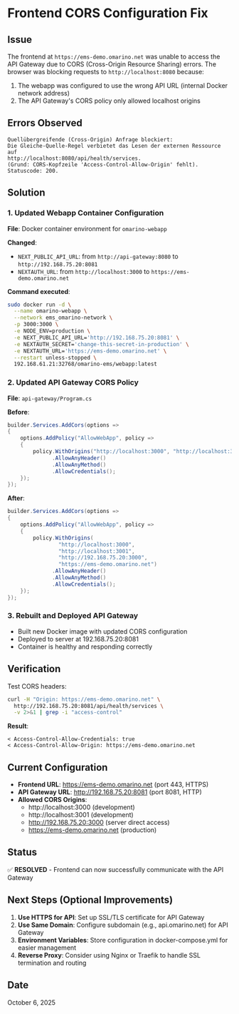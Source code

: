 # Frontend CORS Configuration Fix

## Issue
The frontend at `https://ems-demo.omarino.net` was unable to access the API Gateway due to CORS (Cross-Origin Resource Sharing) errors. The browser was blocking requests to `http://localhost:8080` because:
1. The webapp was configured to use the wrong API URL (internal Docker network address)
2. The API Gateway's CORS policy only allowed localhost origins

## Errors Observed
```
Quellübergreifende (Cross-Origin) Anfrage blockiert: 
Die Gleiche-Quelle-Regel verbietet das Lesen der externen Ressource auf 
http://localhost:8080/api/health/services. 
(Grund: CORS-Kopfzeile 'Access-Control-Allow-Origin' fehlt). 
Statuscode: 200.
```

## Solution

### 1. Updated Webapp Container Configuration
**File**: Docker container environment for `omarino-webapp`

**Changed**:
- `NEXT_PUBLIC_API_URL`: from `http://api-gateway:8080` to `http://192.168.75.20:8081`
- `NEXTAUTH_URL`: from `http://localhost:3000` to `https://ems-demo.omarino.net`

**Command executed**:
```bash
sudo docker run -d \
  --name omarino-webapp \
  --network ems_omarino-network \
  -p 3000:3000 \
  -e NODE_ENV=production \
  -e NEXT_PUBLIC_API_URL='http://192.168.75.20:8081' \
  -e NEXTAUTH_SECRET='change-this-secret-in-production' \
  -e NEXTAUTH_URL='https://ems-demo.omarino.net' \
  --restart unless-stopped \
  192.168.61.21:32768/omarino-ems/webapp:latest
```

### 2. Updated API Gateway CORS Policy
**File**: `api-gateway/Program.cs`

**Before**:
```csharp
builder.Services.AddCors(options =>
{
    options.AddPolicy("AllowWebApp", policy =>
    {
        policy.WithOrigins("http://localhost:3000", "http://localhost:3001")
              .AllowAnyHeader()
              .AllowAnyMethod()
              .AllowCredentials();
    });
});
```

**After**:
```csharp
builder.Services.AddCors(options =>
{
    options.AddPolicy("AllowWebApp", policy =>
    {
        policy.WithOrigins(
                "http://localhost:3000", 
                "http://localhost:3001",
                "http://192.168.75.20:3000",
                "https://ems-demo.omarino.net")
              .AllowAnyHeader()
              .AllowAnyMethod()
              .AllowCredentials();
    });
});
```

### 3. Rebuilt and Deployed API Gateway
- Built new Docker image with updated CORS configuration
- Deployed to server at 192.168.75.20:8081
- Container is healthy and responding correctly

## Verification
Test CORS headers:
```bash
curl -H "Origin: https://ems-demo.omarino.net" \
  http://192.168.75.20:8081/api/health/services \
  -v 2>&1 | grep -i "access-control"
```

**Result**:
```
< Access-Control-Allow-Credentials: true
< Access-Control-Allow-Origin: https://ems-demo.omarino.net
```

## Current Configuration
- **Frontend URL**: https://ems-demo.omarino.net (port 443, HTTPS)
- **API Gateway URL**: http://192.168.75.20:8081 (port 8081, HTTP)
- **Allowed CORS Origins**:
  - http://localhost:3000 (development)
  - http://localhost:3001 (development)
  - http://192.168.75.20:3000 (server direct access)
  - https://ems-demo.omarino.net (production)

## Status
✅ **RESOLVED** - Frontend can now successfully communicate with the API Gateway

## Next Steps (Optional Improvements)
1. **Use HTTPS for API**: Set up SSL/TLS certificate for API Gateway
2. **Use Same Domain**: Configure subdomain (e.g., api.omarino.net) for API Gateway
3. **Environment Variables**: Store configuration in docker-compose.yml for easier management
4. **Reverse Proxy**: Consider using Nginx or Traefik to handle SSL termination and routing

## Date
October 6, 2025

